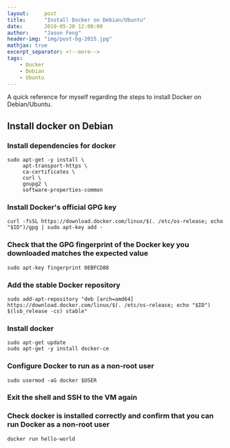 ```yaml
---
layout:     post
title:      "Install Docker on Debian/Ubuntu"
date:       2019-05-20 12:00:00
author:     "Jason Feng"
header-img: "img/post-bg-2015.jpg"
mathjax: true
excerpt_separator: <!--more-->
tags:
    - Docker
    - Debian
    - Ubuntu
---
```


A quick reference for myself regarding the steps to install Docker on Debian/Ubuntu.

<!--more-->

## Install docker on Debian

### Install dependencies for docker
```
sudo apt-get -y install \
     apt-transport-https \
     ca-certificates \
     curl \
     gnupg2 \
     software-properties-common 
```
### Install Docker's official GPG key
```
curl -fsSL https://download.docker.com/linux/$(. /etc/os-release; echo "$ID")/gpg | sudo apt-key add -
```

### Check that the GPG fingerprint of the Docker key you downloaded matches the expected value
```
sudo apt-key fingerprint 0EBFCD88
```

### Add the stable Docker repository
```
sudo add-apt-repository "deb [arch=amd64] https://download.docker.com/linux/$(. /etc/os-release; echo "$ID")    $(lsb_release -cs) stable"
```

### Install docker
```
sudo apt-get update
sudo apt-get -y install docker-ce
```

### Configure Docker to run as a non-root user
```
sudo usermod -aG docker $USER
```

### Exit the shell and SSH to the VM again

### Check docker is installed correctly and confirm that you can run Docker as a non-root user
``` 
docker run hello-world
```